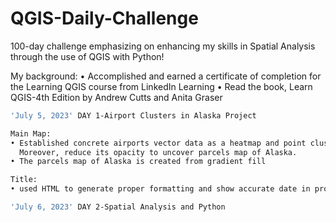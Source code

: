# QGIS-Daily-Challenge
100-day challenge emphasizing on enhancing my skills in Spatial Analysis through the use of QGIS with Python!

My background:
• Accomplished and earned a certificate of completion for the Learning QGIS course from LinkedIn Learning
• Read the book, Learn QGIS-4th Edition by Andrew Cutts and Anita Graser

```bash
'July 5, 2023' DAY 1-Airport Clusters in Alaska Project

Main Map:
• Established concrete airports vector data as a heatmap and point cluster.
  Moreover, reduce its opacity to uncover parcels map of Alaska.
• The parcels map of Alaska is created from gradient fill

Title:
• used HTML to generate proper formatting and show accurate date in profile
```

```bash
'July 6, 2023' DAY 2-Spatial Analysis and Python

